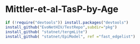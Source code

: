 # Mittler-et-al-TasP-by-Age


``` r
if (!require("devtools")) install.packages("devtools")
install_github("EvoNetHIV/TestRepo",subdir="pkg")
install_github( "statnet/tergmLite")
install_github( "statnet/EpiModel", ref ="fast_edgelist")
```
